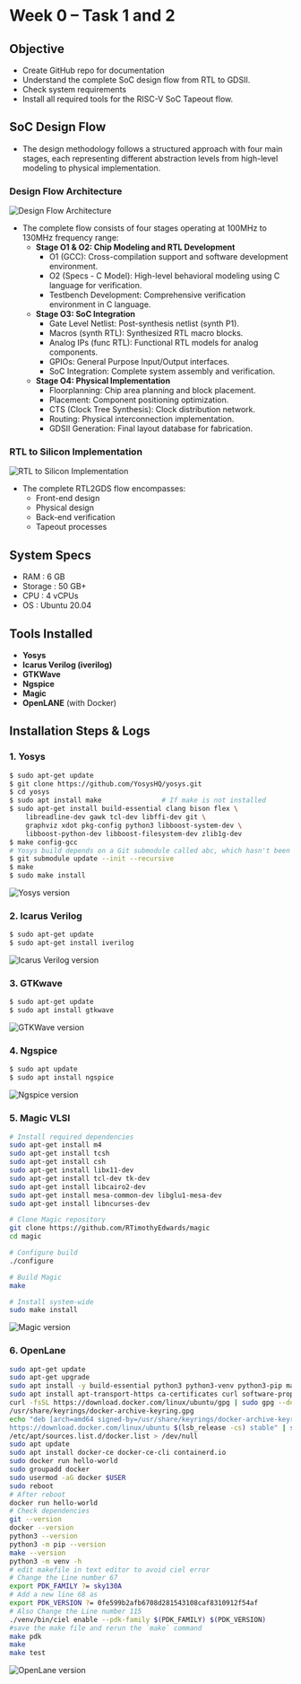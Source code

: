 # Week 0 – Task 1 and 2

## Objective
- Create GitHub repo for documentation  
- Understand the complete SoC design flow from RTL to GDSII.
- Check system requirements  
- Install all required tools for the RISC-V SoC Tapeout flow.

## SoC Design Flow

- The design methodology follows a structured approach with four main stages, each representing different abstraction levels from high-level modeling to physical implementation.

### Design Flow Architecture
![Design Flow Architecture](./images/design_flow.png)
- The complete flow consists of four stages operating at 100MHz to 130MHz frequency range:
    - **Stage O1 & O2: Chip Modeling and RTL Development**
        - O1 (GCC): Cross-compilation support and software development environment.
        - O2 (Specs - C Model): High-level behavioral modeling using C language for verification.
        - Testbench Development: Comprehensive verification environment in C language.
    - **Stage O3: SoC Integration**
        - Gate Level Netlist: Post-synthesis netlist (synth P1).
        - Macros (synth RTL): Synthesized RTL macro blocks.
        - Analog IPs (func RTL): Functional RTL models for analog components.
        - GPIOs: General Purpose Input/Output interfaces.
        - SoC Integration: Complete system assembly and verification.
    - **Stage O4: Physical Implementation**
        - Floorplanning: Chip area planning and block placement.
        - Placement: Component positioning optimization.
        - CTS (Clock Tree Synthesis): Clock distribution network.
        - Routing: Physical interconnection implementation.
        - GDSII Generation: Final layout database for fabrication.

### RTL to Silicon Implementation
![RTL to Silicon Implementation](./images/rtl2gds.png)
- The complete RTL2GDS flow encompasses:
    - Front-end design
    - Physical design
    - Back-end verification
    - Tapeout processes

## System Specs
- RAM     : 6 GB  
- Storage : 50 GB+  
- CPU     : 4 vCPUs  
- OS      : Ubuntu 20.04 

## Tools Installed
- **Yosys**
- **Icarus Verilog (iverilog)**
- **GTKWave**
- **Ngspice**
- **Magic**
- **OpenLANE** (with Docker)

## Installation Steps & Logs

### 1. Yosys
```bash
$ sudo apt-get update
$ git clone https://github.com/YosysHQ/yosys.git
$ cd yosys
$ sudo apt install make               # If make is not installed
$ sudo apt-get install build-essential clang bison flex \
    libreadline-dev gawk tcl-dev libffi-dev git \
    graphviz xdot pkg-config python3 libboost-system-dev \
    libboost-python-dev libboost-filesystem-dev zlib1g-dev
$ make config-gcc
# Yosys build depends on a Git submodule called abc, which hasn't been initialized yet. You need to run the following command before running make
$ git submodule update --init --recursive
$ make 
$ sudo make install
```
![Yosys version](./images/yosys.png)

### 2. Icarus Verilog
```bash
$ sudo apt-get update
$ sudo apt-get install iverilog
```
![Icarus Verilog version](./images/iverilog.png)

### 3. GTKwave
```bash
$ sudo apt-get update
$ sudo apt install gtkwave
```
![GTKWave version](./images/gtkwave.png)

### 4. Ngspice
```bash
$ sudo apt update
$ sudo apt install ngspice
```
![Ngspice version](./images/ngspice.png)

### 5. Magic VLSI
```bash
# Install required dependencies
sudo apt-get install m4
sudo apt-get install tcsh
sudo apt-get install csh
sudo apt-get install libx11-dev
sudo apt-get install tcl-dev tk-dev
sudo apt-get install libcairo2-dev
sudo apt-get install mesa-common-dev libglu1-mesa-dev
sudo apt-get install libncurses-dev

# Clone Magic repository
git clone https://github.com/RTimothyEdwards/magic
cd magic

# Configure build
./configure

# Build Magic
make

# Install system-wide
sudo make install
```
![Magic version](./images/magic.png)

### 6. OpenLane
```bash
sudo apt-get update
sudo apt-get upgrade
sudo apt install -y build-essential python3 python3-venv python3-pip make git
sudo apt install apt-transport-https ca-certificates curl software-properties-common
curl -fsSL https://download.docker.com/linux/ubuntu/gpg | sudo gpg --dearmor -o
/usr/share/keyrings/docker-archive-keyring.gpg
echo "deb [arch=amd64 signed-by=/usr/share/keyrings/docker-archive-keyring.gpg]
https://download.docker.com/linux/ubuntu $(lsb_release -cs) stable" | sudo tee
/etc/apt/sources.list.d/docker.list > /dev/null
sudo apt update
sudo apt install docker-ce docker-ce-cli containerd.io
sudo docker run hello-world
sudo groupadd docker
sudo usermod -aG docker $USER
sudo reboot
# After reboot
docker run hello-world
# Check dependencies
git --version
docker --version
python3 --version
python3 -m pip --version
make --version
python3 -m venv -h
# edit makefile in text editor to avoid ciel error
# Change the Line number 67
export PDK_FAMILY ?= sky130A
# Add a new line 68 as 
export PDK_VERSION ?= 0fe599b2afb6708d281543108caf8310912f54af
# Also Change the Line number 115
./venv/bin/ciel enable --pdk-family $(PDK_FAMILY) $(PDK_VERSION)
#save the make file and rerun the `make` command
make pdk
make
make test
```
![OpenLane version](./images/Openlane.png)